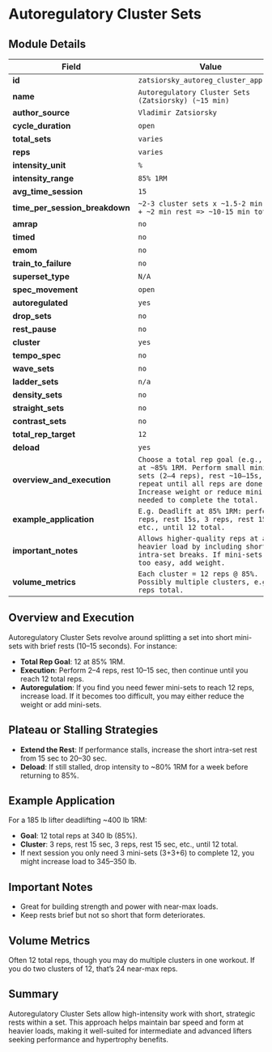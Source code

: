 # Autoregulatory Cluster Sets

## Module Details

| Field                          | Value                                                                                                                                                                                                     |
| ------------------------------ | --------------------------------------------------------------------------------------------------------------------------------------------------------------------------------------------------------- |
| **id**                         | `zatsiorsky_autoreg_cluster_approx15`                                                                                                                                                                     |
| **name**                       | `Autoregulatory Cluster Sets (Zatsiorsky) (~15 min)`                                                                                                                                                      |
| **author_source**              | `Vladimir Zatsiorsky`                                                                                                                                                                                     |
| **cycle_duration**             | `open`                                                                                                                                                                                                    |
| **total_sets**                 | `varies`                                                                                                                                                                                                  |
| **reps**                       | `varies`                                                                                                                                                                                                  |
| **intensity_unit**             | `%`                                                                                                                                                                                                       |
| **intensity_range**            | `85% 1RM`                                                                                                                                                                                                 |
| **avg_time_session**           | `15`                                                                                                                                                                                                      |
| **time_per_session_breakdown** | `~2-3 cluster sets x ~1.5-2 min each + ~2 min rest => ~10-15 min total`                                                                                                                                   |
| **amrap**                      | `no`                                                                                                                                                                                                      |
| **timed**                      | `no`                                                                                                                                                                                                      |
| **emom**                       | `no`                                                                                                                                                                                                      |
| **train_to_failure**           | `no`                                                                                                                                                                                                      |
| **superset_type**              | `N/A`                                                                                                                                                                                                     |
| **spec_movement**              | `open`                                                                                                                                                                                                    |
| **autoregulated**              | `yes`                                                                                                                                                                                                     |
| **drop_sets**                  | `no`                                                                                                                                                                                                      |
| **rest_pause**                 | `no`                                                                                                                                                                                                      |
| **cluster**                    | `yes`                                                                                                                                                                                                     |
| **tempo_spec**                 | `no`                                                                                                                                                                                                      |
| **wave_sets**                  | `no`                                                                                                                                                                                                      |
| **ladder_sets**                | `n/a`                                                                                                                                                                                                     |
| **density_sets**               | `no`                                                                                                                                                                                                      |
| **straight_sets**              | `no`                                                                                                                                                                                                      |
| **contrast_sets**              | `no`                                                                                                                                                                                                      |
| **total_rep_target**           | `12`                                                                                                                                                                                                      |
| **deload**                     | `yes`                                                                                                                                                                                                     |
| **overview_and_execution**     | `Choose a total rep goal (e.g., 12) at ~85% 1RM. Perform small mini-sets (2–4 reps), rest ~10–15s, and repeat until all reps are done. Increase weight or reduce mini-sets needed to complete the total.` |
| **example_application**        | `E.g. Deadlift at 85% 1RM: perform 3 reps, rest 15s, 3 reps, rest 15s, etc., until 12 total.`                                                                                                             |
| **important_notes**            | `Allows higher-quality reps at a heavier load by including short intra-set breaks. If mini-sets get too easy, add weight.`                                                                                |
| **volume_metrics**             | `Each cluster = 12 reps @ 85%. Possibly multiple clusters, e.g. 24 reps total.`                                                                                                                           |

## Overview and Execution

Autoregulatory Cluster Sets revolve around splitting a set into short mini-sets with brief rests (10–15 seconds). For instance:

- **Total Rep Goal**: 12 at 85% 1RM.
- **Execution**: Perform 2–4 reps, rest 10–15 sec, then continue until you reach 12 total reps.
- **Autoregulation**: If you find you need fewer mini-sets to reach 12 reps, increase load. If it becomes too difficult, you may either reduce the weight or add mini-sets.

## Plateau or Stalling Strategies

- **Extend the Rest**: If performance stalls, increase the short intra-set rest from 15 sec to 20–30 sec.
- **Deload**: If still stalled, drop intensity to ~80% 1RM for a week before returning to 85%.

## Example Application

For a 185 lb lifter deadlifting ~400 lb 1RM:

- **Goal**: 12 total reps at 340 lb (85%).
- **Cluster**: 3 reps, rest 15 sec, 3 reps, rest 15 sec, etc., until 12 total.
- If next session you only need 3 mini-sets (3+3+6) to complete 12, you might increase load to 345–350 lb.

## Important Notes

- Great for building strength and power with near-max loads.
- Keep rests brief but not so short that form deteriorates.

## Volume Metrics

Often 12 total reps, though you may do multiple clusters in one workout. If you do two clusters of 12, that’s 24 near-max reps.

## Summary

Autoregulatory Cluster Sets allow high-intensity work with short, strategic rests within a set. This approach helps maintain bar speed and form at heavier loads, making it well-suited for intermediate and advanced lifters seeking performance and hypertrophy benefits.
